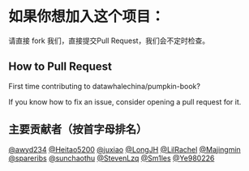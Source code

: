 # 如果你想加入这个项目：

请直接 fork 我们，直接提交Pull Request，我们会不定时检查。

## How to Pull Request

First time contributing to datawhalechina/pumpkin-book?

If you know how to fix an issue, consider opening a pull request for it.

## 主要贡献者（按首字母排名）

[@awyd234](https://github.com/awyd234)
[@Heitao5200](https://github.com/Heitao5200)
[@juxiao](https://github.com/juxiao)
[@LongJH](https://github.com/LongJH)
[@LilRachel](https://github.com/LilRachel)
[@Majingmin](https://github.com/Majingmin)
[@spareribs](https://github.com/spareribs)
[@sunchaothu](https://github.com/sunchaothu)
[@StevenLzq](https://github.com/StevenLzq)
[@Sm1les](https://github.com/Sm1les)
[@Ye980226](https://github.com/Ye980226)